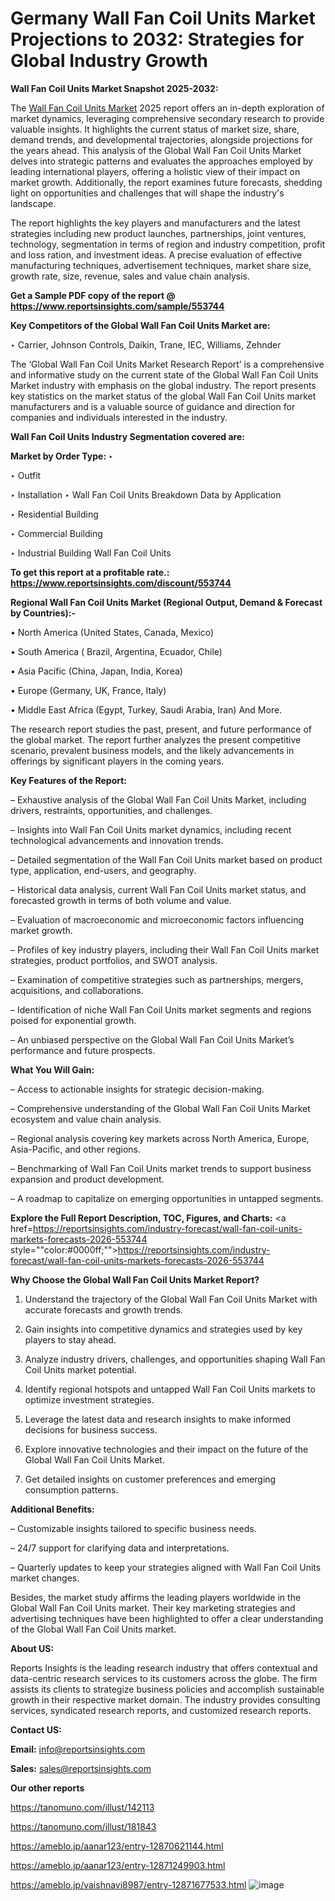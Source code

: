 # Germany Wall Fan Coil Units Market Projections to 2032: Strategies for Global Industry Growth

<strong>Wall Fan Coil Units Market Snapshot 2025-2032:</strong>

The <a href=https://www.reportsinsights.com/sample/553744>Wall Fan Coil Units Market</a> 2025 report offers an in-depth exploration of market dynamics, leveraging comprehensive secondary research to provide valuable insights. It highlights the current status of market size, share, demand trends, and developmental trajectories, alongside projections for the years ahead. This analysis of the Global Wall Fan Coil Units Market delves into strategic patterns and evaluates the approaches employed by leading international players, offering a holistic view of their impact on market growth. Additionally, the report examines future forecasts, shedding light on opportunities and challenges that will shape the industry's landscape.

The report highlights the key players and manufacturers and the latest strategies including new product launches, partnerships, joint ventures, technology, segmentation in terms of region and industry competition, profit and loss ration, and investment ideas. A precise evaluation of effective manufacturing techniques, advertisement techniques, market share size, growth rate, size, revenue, sales and value chain analysis.

<strong>Get a Sample PDF copy of the report @ <a href=https://www.reportsinsights.com/sample/553744 style=color:#0000ff;>https://www.reportsinsights.com/sample/553744</a></strong>

<strong>Key Competitors of the Global Wall Fan Coil Units Market are:</strong>

‣ Carrier, Johnson Controls, Daikin, Trane, IEC, Williams, Zehnder

The ‘Global Wall Fan Coil Units Market Research Report’ is a comprehensive and informative study on the current state of the Global Wall Fan Coil Units Market industry with emphasis on the global industry. The report presents key statistics on the market status of the global Wall Fan Coil Units market manufacturers and is a valuable source of guidance and direction for companies and individuals interested in the industry.

<strong>Wall Fan Coil Units Industry Segmentation covered are:</strong>

<strong>Market by Order Type: </strong>
‣ 

‣ Outfit

‣ Installation
‣ Wall Fan Coil Units Breakdown Data by Application

‣ Residential Building

‣ Commercial Building

‣ Industrial Building
Wall Fan Coil Units

<strong>To get this report at a profitable rate.: <a href=https://www.reportsinsights.com/discount/553744 style=color:#0000ff;>https://www.reportsinsights.com/discount/553744</a></strong>

<strong>Regional Wall Fan Coil Units Market (Regional Output, Demand &amp; Forecast by Countries):-</strong>

• North America (United States, Canada, Mexico)

• South America ( Brazil, Argentina, Ecuador, Chile)

• Asia Pacific (China, Japan, India, Korea)

• Europe (Germany, UK, France, Italy)

• Middle East Africa (Egypt, Turkey, Saudi Arabia, Iran) And More.

The research report studies the past, present, and future performance of the global market. The report further analyzes the present competitive scenario, prevalent business models, and the likely advancements in offerings by significant players in the coming years.

<strong>Key Features of the Report:</strong>

– Exhaustive analysis of the Global Wall Fan Coil Units Market, including drivers, restraints, opportunities, and challenges.

– Insights into Wall Fan Coil Units market dynamics, including recent technological advancements and innovation trends.

– Detailed segmentation of the Wall Fan Coil Units market based on product type, application, end-users, and geography.

– Historical data analysis, current Wall Fan Coil Units market status, and forecasted growth in terms of both volume and value.

– Evaluation of macroeconomic and microeconomic factors influencing market growth.

– Profiles of key industry players, including their Wall Fan Coil Units market strategies, product portfolios, and SWOT analysis.

– Examination of competitive strategies such as partnerships, mergers, acquisitions, and collaborations.

– Identification of niche Wall Fan Coil Units market segments and regions poised for exponential growth.

– An unbiased perspective on the Global Wall Fan Coil Units Market’s performance and future prospects.

<strong>What You Will Gain:</strong>

– Access to actionable insights for strategic decision-making.

– Comprehensive understanding of the Global Wall Fan Coil Units Market ecosystem and value chain analysis.

– Regional analysis covering key markets across North America, Europe, Asia-Pacific, and other regions.

– Benchmarking of Wall Fan Coil Units market trends to support business expansion and product development.

– A roadmap to capitalize on emerging opportunities in untapped segments.

<strong>Explore the Full Report Description, TOC, Figures, and Charts:</strong>
<a href=https://reportsinsights.com/industry-forecast/wall-fan-coil-units-markets-forecasts-2026-553744 style=""color:#0000ff;"">https://reportsinsights.com/industry-forecast/wall-fan-coil-units-markets-forecasts-2026-553744</a>

<strong>Why Choose the Global Wall Fan Coil Units Market Report?</strong>

1. Understand the trajectory of the Global Wall Fan Coil Units Market with accurate forecasts and growth trends.

2. Gain insights into competitive dynamics and strategies used by key players to stay ahead.

3. Analyze industry drivers, challenges, and opportunities shaping Wall Fan Coil Units market potential.

4. Identify regional hotspots and untapped Wall Fan Coil Units markets to optimize investment strategies.

5. Leverage the latest data and research insights to make informed decisions for business success.

6. Explore innovative technologies and their impact on the future of the Global Wall Fan Coil Units Market.

7. Get detailed insights on customer preferences and emerging consumption patterns.

<strong>Additional Benefits:</strong>

– Customizable insights tailored to specific business needs.

– 24/7 support for clarifying data and interpretations.

– Quarterly updates to keep your strategies aligned with Wall Fan Coil Units market changes.

Besides, the market study affirms the leading players worldwide in the Global Wall Fan Coil Units market. Their key marketing strategies and advertising techniques have been highlighted to offer a clear understanding of the Global Wall Fan Coil Units market.

<strong><strong>About US</strong>:</strong>

Reports Insights is the leading research industry that offers contextual and data-centric research services to its customers across the globe. The firm assists its clients to strategize business policies and accomplish sustainable growth in their respective market domain. The industry provides consulting services, syndicated research reports, and customized research reports.

<strong>Contact US:</strong>

<p class=><b>Email:</b> <a href=mailto:info@reportsinsights.com>info@reportsinsights.com</a></p>
<p class=><b>Sales:</b> <a href=mailto:sales@reportsinsights.com>sales@reportsinsights.com</a></p>

<strong>Our other reports</strong>

<a href=https://tanomuno.com/illust/142113>https://tanomuno.com/illust/142113</a>

<a href=https://tanomuno.com/illust/181843>https://tanomuno.com/illust/181843</a>

<a href=https://ameblo.jp/aanar123/entry-12870621144.html>https://ameblo.jp/aanar123/entry-12870621144.html</a>

<a href=https://ameblo.jp/aanar123/entry-12871249903.html>https://ameblo.jp/aanar123/entry-12871249903.html</a>

<a href=https://ameblo.jp/vaishnavi8987/entry-12871677533.html>https://ameblo.jp/vaishnavi8987/entry-12871677533.html</a>
![image](https://github.com/user-attachments/assets/15e65eb7-33a2-4d77-9005-464624b81921)
